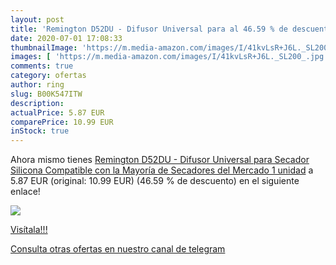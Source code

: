 ```yaml
---
layout: post
title: 'Remington D52DU - Difusor Universal para al 46.59 % de descuento'
date: 2020-07-01 17:08:33
thumbnailImage: 'https://m.media-amazon.com/images/I/41kvLsR+J6L._SL200_.jpg'
images: [ 'https://m.media-amazon.com/images/I/41kvLsR+J6L._SL200_.jpg' ]
comments: true
category: ofertas
author: ring
slug: B00K547ITW
description:
actualPrice: 5.87 EUR
comparePrice: 10.99 EUR
inStock: true
---
```


Ahora mismo tienes [Remington D52DU - Difusor Universal para Secador  Silicona  Compatible con la Mayoría de Secadores del Mercado  1 unidad](https://www.amazon.com/dp/B00K547ITW/?tag=redken08-20) a 5.87 EUR (original: 10.99 EUR) (46.59 %  de descuento) en el siguiente enlace!

[![](https://m.media-amazon.com/images/I/41kvLsR+J6L._SL200_.jpg)](https://www.amazon.com/dp/B00K547ITW/?tag=redken08-20)

[Visítala!!!](https://www.amazon.com/dp/B00K547ITW/?tag=redken08-20)

[Consulta otras ofertas en nuestro canal de telegram](https://t.me/s/ofertas25)
